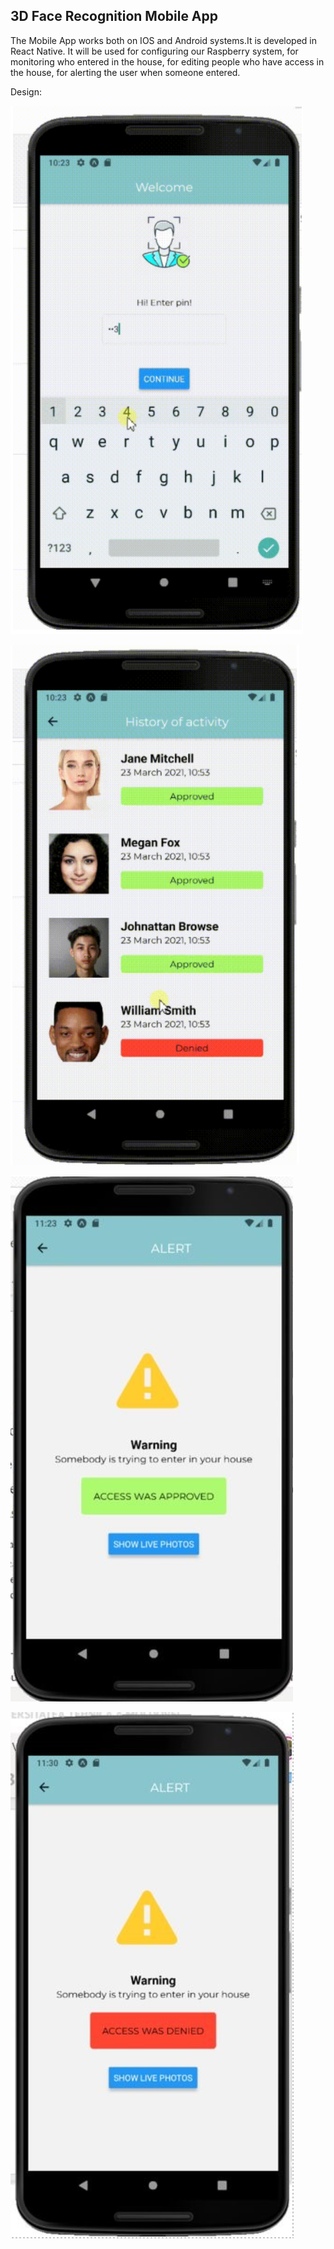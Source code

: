 ## 3D Face Recognition Mobile App

The Mobile App  works both on IOS and Android systems.It is developed in React Native. 
It will be used for configuring our Raspberry system, for monitoring who entered in the house, for editing people who have access in the house, for alerting the user when someone entered. 

Design:

![Alt Text](https://github.com/MargaretaGalaju/3d-face-recognition-mobile/blob/master/assets/images/design1.png)

![Alt Text](https://github.com/MargaretaGalaju/3d-face-recognition-mobile/blob/master/assets/images/design2.png)

![Alt Text](https://github.com/MargaretaGalaju/3d-face-recognition-mobile/blob/master/assets/images/design3.png)

![Alt Text](https://github.com/MargaretaGalaju/3d-face-recognition-mobile/blob/master/assets/images/design4.png)
